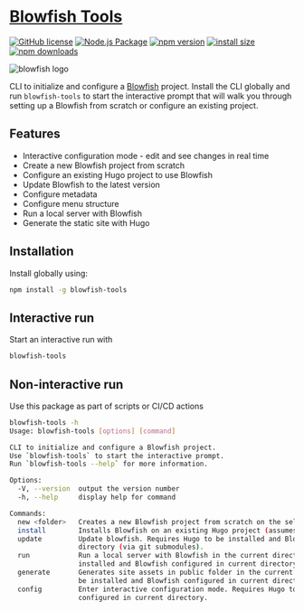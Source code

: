 # [Blowfish Tools](https://blowfish.page/)
[![GitHub license](https://img.shields.io/badge/license-MIT-blue.svg)](https://github.com/nunocoracao/blowfish-tools/blob/main/LICENSE)
[![Node.js Package](https://github.com/nunocoracao/blowfish-tools/actions/workflows/release-package.yml/badge.svg)](https://github.com/nunocoracao/blowfish-tools/actions/workflows/release-package.yml)
[![npm version](https://img.shields.io/npm/v/blowfish-tools.svg?style=flat-square)](https://www.npmjs.org/package/blowfish-tools)
[![install size](https://img.shields.io/badge/dynamic/json?url=https://packagephobia.com/v2/api.json?p=blowfish-tools&query=$.install.pretty&label=install%20size&style=flat-square)](https://packagephobia.now.sh/result?p=blowfish-tools)
[![npm downloads](https://img.shields.io/npm/dm/blowfish-tools.svg?style=flat-square)](https://npm-stat.com/charts.html?package=blowfish-tools)

![blowfish logo](https://github.com/nunocoracao/blowfish-tools/blob/main/banner.png?raw=true)

CLI to initialize and configure a [Blowfish](https://blowfish.page) project. Install the CLI globally and run `blowfish-tools` to start the interactive prompt that will walk you through setting up a Blowfish from scratch or configure an existing project.

## Features
- Interactive configuration mode - edit and see changes in real time
- Create a new Blowfish project from scratch
- Configure an existing Hugo project to use Blowfish
- Update Blowfish to the latest version
- Configure metadata
- Configure menu structure
- Run a local server with Blowfish
- Generate the static site with Hugo

## Installation
Install globally using:

```bash
npm install -g blowfish-tools
```

## Interactive run

Start an interactive run with

```bash
blowfish-tools
```

## Non-interactive run

Use this package as part of scripts or CI/CD actions

```bash
blowfish-tools -h
Usage: blowfish-tools [options] [command]

CLI to initialize and configure a Blowfish project.
Use `blowfish-tools` to start the interactive prompt.
Run `blowfish-tools --help` for more information.

Options:
  -V, --version  output the version number
  -h, --help     display help for command

Commands:
  new <folder>   Creates a new Blowfish project from scratch on the selected folder
  install        Installs Blowfish on an existing Hugo project (assumes current directory).
  update         Update blowfish. Requires Hugo to be installed and Blowfish configured in current
                 directory (via git submodules).
  run            Run a local server with Blowfish in the current directory. Requires Hugo to be
                 installed and Blowfish configured in current directory.
  generate       Generates site assets in public folder in the current directory. Requires Hugo to
                 be installed and Blowfish configured in current directory.
  config         Enter interactive configuration mode. Requires Hugo to be installed and Blowfish
                 configured in current directory.
```
